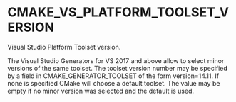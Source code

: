   

# CMAKE_VS_PLATFORM_TOOLSET_VERSION  
Visual Studio Platform Toolset version.  

The Visual Studio Generators for VS 2017 and above allow to
select minor versions of the same toolset. The toolset version number
may be specified by a field in CMAKE_GENERATOR_TOOLSET of
the form version=14.11. If none is specified CMake will choose a default
toolset. The value may be empty if no minor version was selected and the
default is used.  

